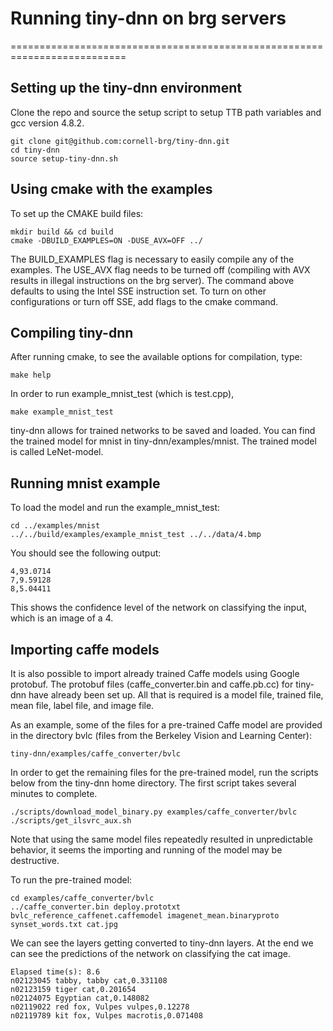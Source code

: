 # Running tiny-dnn on brg servers
==========================================================================

## Setting up the tiny-dnn environment

Clone the repo and source the setup script to setup TTB path variables
and gcc version 4.8.2.
```
git clone git@github.com:cornell-brg/tiny-dnn.git
cd tiny-dnn
source setup-tiny-dnn.sh
```

## Using cmake with the examples

To set up the CMAKE build files:
```
mkdir build && cd build
cmake -DBUILD_EXAMPLES=ON -DUSE_AVX=OFF ../
```
The BUILD_EXAMPLES flag is necessary to easily compile any of the examples.
The USE_AVX flag needs to be turned off (compiling with AVX results in illegal 
instructions on the brg server). The command above defaults to using the Intel 
SSE instruction set. To turn on other configurations or turn off SSE, add flags 
to the cmake command. 

## Compiling tiny-dnn

After running cmake, to see the available options for compilation, type:
```
make help
```
In order to run example_mnist_test (which is test.cpp), 
```
make example_mnist_test
```
tiny-dnn allows for trained networks to be saved and loaded. You can find the 
trained model for mnist in tiny-dnn/examples/mnist. The
trained model is called LeNet-model.

## Running mnist example

To load the model and run the example_mnist_test:
```
cd ../examples/mnist
../../build/examples/example_mnist_test ../../data/4.bmp
```
You should see the following output:
```
4,93.0714
7,9.59128
8,5.04411
```
This shows the confidence level of the network on classifying the input,
which is an image of a 4.

## Importing caffe models

It is also possible to import already trained Caffe models using Google 
protobuf. The protobuf files (caffe_converter.bin and caffe.pb.cc) for tiny-dnn 
have already been set up. All that is required is a model file, trained file, 
mean file, label file, and image file.

As an example, some of the files for a pre-trained Caffe model are provided in the 
directory bvlc (files from the Berkeley Vision and Learning Center):
```
tiny-dnn/examples/caffe_converter/bvlc
```
In order to get the remaining files for the pre-trained model,
run the scripts below from the tiny-dnn home directory. The first script takes 
several minutes to complete.
```
./scripts/download_model_binary.py examples/caffe_converter/bvlc
./scripts/get_ilsvrc_aux.sh
```
Note that using the same model files repeatedly resulted in unpredictable 
behavior, it seems the importing and running of the model may be destructive.

To run the pre-trained model: 
```
cd examples/caffe_converter/bvlc
../caffe_converter.bin deploy.prototxt bvlc_reference_caffenet.caffemodel imagenet_mean.binaryproto synset_words.txt cat.jpg
```
We can see the layers getting converted to tiny-dnn layers. At the end we can 
see
the predictions of the network on classifying the cat image.  
```
Elapsed time(s): 8.6
n02123045 tabby, tabby cat,0.331108
n02123159 tiger cat,0.201654
n02124075 Egyptian cat,0.148082
n02119022 red fox, Vulpes vulpes,0.12278
n02119789 kit fox, Vulpes macrotis,0.071408
```
